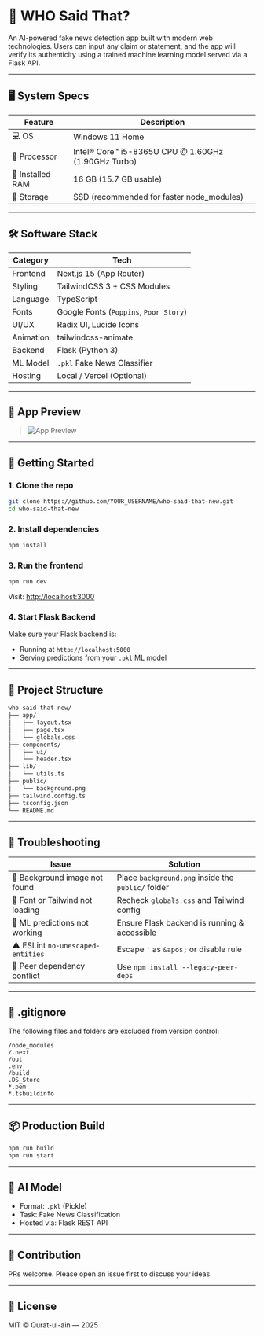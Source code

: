 # 🧠 WHO Said That?

An AI-powered fake news detection app built with modern web technologies. Users can input any claim or statement, and the app will verify its authenticity using a trained machine learning model served via a Flask API.

---

## 🖥️ System Specs

| Feature           | Description                                |
|------------------|--------------------------------------------|
| 💻 OS             | Windows 11 Home                            |
| 🧠 Processor      | Intel® Core™ i5-8365U CPU @ 1.60GHz (1.90GHz Turbo) |
| 🔋 Installed RAM  | 16 GB (15.7 GB usable)                     |
| 💾 Storage        | SSD (recommended for faster node_modules)  |

---

## 🛠️ Software Stack

| Category     | Tech                        |
|--------------|-----------------------------|
| Frontend     | Next.js 15 (App Router)     |
| Styling      | TailwindCSS 3 + CSS Modules |
| Language     | TypeScript                  |
| Fonts        | Google Fonts (`Poppins`, `Poor Story`) |
| UI/UX        | Radix UI, Lucide Icons      |
| Animation    | tailwindcss-animate         |
| Backend      | Flask (Python 3)            |
| ML Model     | `.pkl` Fake News Classifier |
| Hosting      | Local / Vercel (Optional)   |

---

## 📸 App Preview

> ![App Preview](public/screenshot.png)

---

## 🚀 Getting Started

### 1. Clone the repo

```bash
git clone https://github.com/YOUR_USERNAME/who-said-that-new.git
cd who-said-that-new
```

### 2. Install dependencies

```bash
npm install
```

### 3. Run the frontend

```bash
npm run dev
```

Visit: [http://localhost:3000](http://localhost:3000)

### 4. Start Flask Backend

Make sure your Flask backend is:
- Running at `http://localhost:5000`
- Serving predictions from your `.pkl` ML model

---

## 📁 Project Structure

```bash
who-said-that-new/
├── app/
│   ├── layout.tsx
│   ├── page.tsx
│   └── globals.css
├── components/
│   ├── ui/
│   └── header.tsx
├── lib/
│   └── utils.ts
├── public/
│   └── background.png
├── tailwind.config.ts
├── tsconfig.json
└── README.md
```

---

## 🧪 Troubleshooting

| Issue                                   | Solution |
|----------------------------------------|----------|
| 🚫 Background image not found          | Place `background.png` inside the `public/` folder |
| 🔴 Font or Tailwind not loading        | Recheck `globals.css` and Tailwind config |
| 🧠 ML predictions not working          | Ensure Flask backend is running & accessible |
| ⚠️ ESLint `no-unescaped-entities`     | Escape `'` as `&apos;` or disable rule |
| 🧩 Peer dependency conflict            | Use `npm install --legacy-peer-deps` |

---

## 🔐 .gitignore

The following files and folders are excluded from version control:

```gitignore
/node_modules
/.next
/out
.env
/build
.DS_Store
*.pem
*.tsbuildinfo
```

---

## 📦 Production Build

```bash
npm run build
npm run start
```

---

## 🧠 AI Model

- Format: `.pkl` (Pickle)
- Task: Fake News Classification
- Hosted via: Flask REST API

---

## 🤖 Contribution

PRs welcome. Please open an issue first to discuss your ideas.

---

## 📄 License

MIT © Qurat-ul-ain — 2025
